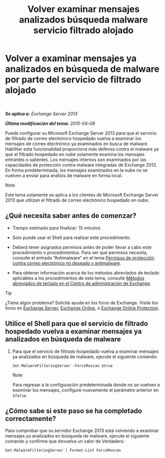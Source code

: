 ﻿---
title: 'Volver examinar mensajes analizados búsqueda malware servicio filtrado alojado'
TOCTitle: Volver a examinar mensajes ya analizados en búsqueda de malware por parte del servicio de filtrado alojado
ms:assetid: ad3b6f65-6399-4a4b-8679-2e4f7f74bbbe
ms:mtpsurl: https://technet.microsoft.com/es-es/library/JJ150548(v=EXCHG.150)
ms:contentKeyID: 48268551
ms.date: 04/23/2018
mtps_version: v=EXCHG.150
ms.translationtype: HT
---

# Volver a examinar mensajes ya analizados en búsqueda de malware por parte del servicio de filtrado alojado

 

_**Se aplica a:** Exchange Server 2013_

_**Última modificación del tema:** 2015-04-08_

Puede configurar su Microsoft Exchange Server 2013 para que el servicio de filtrado de correo electrónico hospedado vuelva a examinar los mensajes de correo electrónico ya examinados en busca de malware. Habilitar esta funcionalidad proporciona más defensa contra el malware ya que el filtrado hospedado en nube solamente examina los mensajes entrantes o salientes. Los mensajes internos son examinados por las capacidades de protección contra malware integradas de Exchange 2013. En forma predeterminada, los mensajes examinados en la nube no se vuelven a enviar para análisis de malware en forma local.


> [!NOTE]
> Este tema solamente se aplica a los clientes de Microsoft Exchange Server 2013 que utilizan el filtrado de correo electrónico hospedado en nube.



## ¿Qué necesita saber antes de comenzar?

  - Tiempo estimado para finalizar: 15 minutos

  - Solo puede usar el Shell para realizar este procedimiento.

  - Deberá tener asignados permisos antes de poder llevar a cabo este procedimiento o procedimientos. Para ver qué permisos necesita, consulte el entrada “Antimalware” en el tema [Permisos de protección contra correo electrónico no deseado y antimalware](anti-spam-and-anti-malware-permissions-exchange-2013-help.md).

  - Para obtener información acerca de los métodos abreviados de teclado aplicables a los procedimientos de este tema, consulte [Métodos abreviados de teclado en el Centro de administración de Exchange](keyboard-shortcuts-in-the-exchange-admin-center-exchange-online-protection-help.md).


> [!TIP]
> ¿Tiene algún problema? Solicite ayuda en los foros de Exchange. Visite los foros en <A href="https://go.microsoft.com/fwlink/p/?linkid=60612">Exchange Server</A>, <A href="https://go.microsoft.com/fwlink/p/?linkid=267542">Exchange Online</A>, o <A href="https://go.microsoft.com/fwlink/p/?linkid=285351">Exchange Online Protection</A>.



## Utilice el Shell para que el servicio de filtrado hospedado vuelva a examinar mensajes ya analizados en búsqueda de malware

1.  Para que el servicio de filtrado hospedado vuelva a examinar mensajes ya analizados en búsqueda de malware, ejecute el siguiente comando:
    
        Set-MalwareFilteringServer -ForceRescan $true
    

    > [!NOTE]
    > Para regresar a la configuración predeterminada donde no se vuelven a examinar los mensajes, configure nuevamente el parámetro anterior en <CODE>$false</CODE>.



## ¿Cómo sabe si este paso se ha completado correctamente?

Para comprobar que su servidor Exchange 2013 está volviendo a examinar mensajes ya analizados en búsqueda de malware, ejecute el siguiente comando y confirme que devuelva un valor de Verdadero:

    Get-MalwareFilteringServer | Format-List ForceRescan

